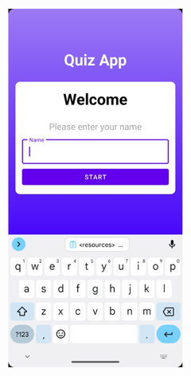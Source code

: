 <p>
  <img src="./app_screenshots/welcome_screen.jpeg" width="350" title="Welcome screen" alt="Welcome screen">
</p>